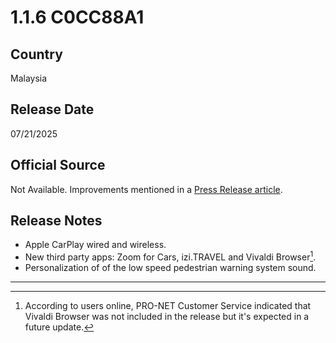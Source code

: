 # 1.1.6 C0CC88A1

## Country
Malaysia

## Release Date
07/21/2025

## Official Source
Not Available. Improvements mentioned in a [Press Release article](https://emas.proton.com/proton-e-mas-7-launches-new-colours-and-smarter-features-driven-by-user-feedback/).

## Release Notes
- Apple CarPlay wired and wireless.<br>
- New third party apps: Zoom for Cars, izi.TRAVEL and Vivaldi Browser[^1].<br>
- Personalization of of the low speed pedestrian warning system sound.<br>
___

[^1]: According to users online, PRO-NET Customer Service indicated that Vivaldi Browser was not included in the release but it's expected in a future update.